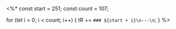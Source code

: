 
<%*
const start = 251;
const count = 107;

for (let i = 0; i < count; i++) {
  tR += `### ${start + i}\n---\n`;
}
%>
